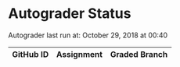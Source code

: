 # Autograder Status
Autograder last run at: October 29, 2018 at 00:40

| GitHub ID | Assignment | Graded Branch |
|-----------|------------|---------------|
